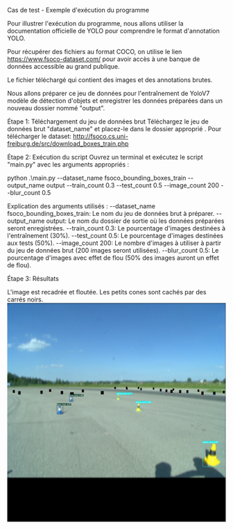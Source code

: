 Cas de test - Exemple d'exécution du programme

Pour illustrer l'exécution du programme, nous allons utiliser la documentation officielle de YOLO pour comprendre le format d'annotation YOLO.

Pour récupérer des fichiers au format COCO, on utilise le lien https://www.fsoco-dataset.com/ pour avoir accès à une banque de données accessible au grand publique.

Le fichier téléchargé qui contient des images et des annotations brutes. 

Nous allons préparer ce jeu de données pour l'entraînement de YoloV7 modèle de détection d'objets et enregistrer les données préparées dans un nouveau dossier nommé "output".

Étape 1: Téléchargement du jeu de données brut
Téléchargez le jeu de données brut "dataset_name" et placez-le dans le dossier approprié . 
Pour télécharger le dataset: http://fsoco.cs.uni-freiburg.de/src/download_boxes_train.php


Étape 2: Exécution du script
Ouvrez un terminal et exécutez le script "main.py" avec les arguments appropriés :

python .\main.py --dataset_name fsoco_bounding_boxes_train --output_name output --train_count 0.3 --test_count 0.5  --image_count 200 --blur_count 0.5

Explication des arguments utilisés :
--dataset_name fsoco_bounding_boxes_train: Le nom du jeu de données brut à préparer.
--output_name output: Le nom du dossier de sortie où les données préparées seront enregistrées.
--train_count 0.3: Le pourcentage d'images destinées à l'entraînement (30%).
--test_count 0.5: Le pourcentage d'images destinées aux tests (50%).
--image_count 200: Le nombre d'images à utiliser à partir du jeu de données brut (200 images seront utilisées).
--blur_count 0.5: Le pourcentage d'images avec effet de flou (50% des images auront un effet de flou).

Étape 3: Résultats

L'image est recadrée et floutée. Les petits cones sont cachés par des carrés noirs.
![test](./MicrosoftTeams-image%20(2).png)
